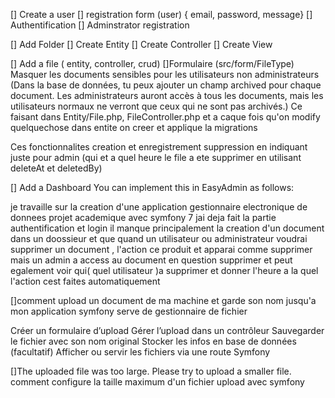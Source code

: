 [] Create a user 
[] registration form (user) { email, password, message}
[] Authentification 
[] Adminstrator registration

[] Add Folder
    [] Create Entity
    [] Create Controller
    [] Create View

[] Add a file ( entity, controller, crud)
[]Formulaire (src/form/FileType)
Masquer les documents sensibles pour les utilisateurs non administrateurs
(Dans la base de données, tu peux ajouter un champ archived pour chaque document. Les administrateurs auront accès à tous les documents, mais les utilisateurs normaux ne verront que ceux qui ne sont pas archivés.) Ce faisant dans 
Entity/File.php, FileController.php et a caque fois qu'on modify quelquechose dans entite on creer et applique la migrations

Ces fonctionnalites
creation et enregistrement
suppression en indiquant juste pour admin (qui et a quel heure le file a ete supprimer en utilisant 
deleteAt et deletedBy)


[] Add a Dashboard
You can implement this in EasyAdmin as follows:






je travaille sur la creation d'une application gestionnaire electronique de donnees projet academique avec symfony 7 jai deja fait la partie authentification et login il manque principalement la creation d'un document  dans un doossieur et que quand un utilisateur ou administrateur voudrai supprimer un document , l'action ce produit et apparai comme supprimer mais un admin a access au document en question supprimer et peut egalement voir qui( quel utilisateur )a supprimer et donner l'heure a la quel l'action cest faites automatiquement  



[]comment upload un document de ma machine et garde son nom jusqu'a mon application symfony serve de gestionnaire de fichier

Créer un formulaire d’upload
Gérer l’upload dans un contrôleur
Sauvegarder le fichier avec son nom original
Stocker les infos en base de données (facultatif)
Afficher ou servir les fichiers via une route Symfony

[]The uploaded file was too large. Please try to upload a smaller file. comment configure la taille  maximum  d'un fichier upload  avec symfony
